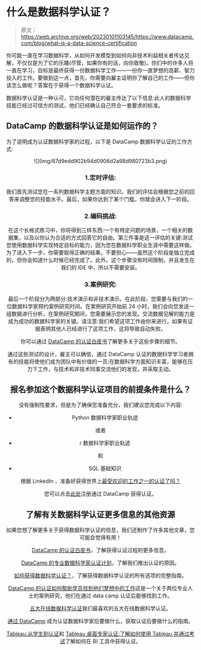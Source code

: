 # 什么是数据科学认证？

> 原文：<https://web.archive.org/web/20230101103145/https://www.datacamp.com/blog/what-is-a-data-science-certification>

你可能一直在学习数据科学，从如何开发模型到如何向非技术利益相关者传达见解，不仅仅是为了它的乐趣(尽管，如果你有的话，向你致敬)。你们中的许多人将一直在学习，目标是最终获得一份数据科学工作——一份你一直梦想的高薪、智力投入的工作。要做到这一点，首先，你需要向雇主证明你了解自己的工作——但你该怎么做呢？答案在于获得一个数据科学认证。

数据科学认证是一种认可，它向任何潜在的雇主传达了以下信息:此人的数据科学技能已经过可信方的测试，他们已经确认自己符合一套要求的标准。

## DataCamp 的数据科学认证是如何运作的？

为了说明成为认证数据科学家的过程，以下是 DataCamp 数据科学认证的工作方式:

<center>![](img/67d9edd902b94d0906d2a98d980723b3.png)

### 1.定时评估:

我们首先测试您在一系列数据科学主题方面的知识。我们的评估会根据您之前的回答来调整您的技能水平。最后，如果你达到了某个门槛，你就会进入下一阶段。

### 2.编码挑战:

在这个长格式练习中，你将得到三样东西:一个有特定问题的场景，一个相关的数据集，以及以你认为合适的方式回答它的自由。第三件事是这一评估的关键:测试您使用数据科学实现特定目标的能力，因为您在数据科学职业生涯中需要这样做。为了进入下一步，你需要取得正确的结果。不要担心——虽然这个阶段是独立完成的，但你会知道什么时候已经完成了。此外，这个步骤没有时间限制，并且发生在我们的 IDE 中，所以不需要安装。

### 3.案例研究:

最后一个阶段分为两部分:技术演示和非技术演示。在此阶段，您需要与我们的一位数据科学家预约案例研究时间。在案例研究开始前 24 小时，我们会向您发送一组数据进行分析，在案例研究期间，您需要展示您的发现。交流数据见解的能力是成为成功的数据科学家的关键。请注意:我们希望这项工作由你来进行，如果有证据表明其他人已经进行了这项工作，这将导致自动失败。

你可以通过 [DataCamp 的认证白皮书](https://web.archive.org/web/20220525032714/https://assets.datacamp.com/email/other/ds-certification-whitepaper.pdf)了解更多关于这些步骤的细节。

通过这些测试的设计，雇主可以确信，通过 DataCamp 认证的数据科学学习者拥有的技能将使他们成为团队中有价值的一员:在数据科学方面知识丰富，能够在压力下工作，与技术和非技术同事交流他们的发现，并采取主动。

## 报名参加这个数据科学认证项目的前提条件是什么？

没有强制性要求，但是为了确保您准备充分，我们建议您完成以下内容:

*   Python 数据科学家职业轨迹

或者

*   r 数据科学家职业轨迹

和

*   SQL 基础知识

根据 LinkedIn ，准备好获得世界上[最受欢迎的工作之一的认证了吗？](https://web.archive.org/web/20220525032714/https://www.businessinsider.com/most-in-demand-jobs-according-to-linkedin-report-2021-1)

您可以点击[此处](https://web.archive.org/web/20220525032714/https://www.datacamp.com/certification)注册通过 DataCamp 获得认证。

## 了解有关数据科学认证更多信息的其他资源

如果您想了解更多关于获得数据科学认证的信息，我们还制作了许多其他文章，您可能会觉得有用！

[DataCamp 的认证白皮书](https://web.archive.org/web/20220525032714/https://assets.datacamp.com/email/other/ds-certification-whitepaper.pdf)，了解获得认证过程的更多信息。

[DataCamp 的专业数据科学家认证计划](https://web.archive.org/web/20220525032714/https://www.datacamp.com/community/blog/datacamps-professional-data-scientist-certification-program)，了解我们推出认证的原因。

[如何获得数据科学认证？](https://web.archive.org/web/20220525032714/https://www.datacamp.com/community/blog/how-can-i-get-certified)，了解获得数据科学认证的所有选项的完整指南。

[DataCamp 的认证如何帮助学员找到他们梦想中的工作](https://web.archive.org/web/20220525032714/https://www.datacamp.com/community/blog/certified-learners-landing-dream-jobs)这是一个关于两位专业人士的案例研究，他们在通过 data camp 认证后能够找到工作。

[五大在线数据科学认证](https://web.archive.org/web/20220525032714/https://www.datacamp.com/community/blog/top-5-data-science-certifications)我们最喜欢的五大在线数据科学认证。

[通过 DataCamp](https://web.archive.org/web/20220525032714/https://www.datacamp.com/community/blog/what-to-do-after-getting-certified-as-a-data-scientist) 成为认证数据科学家后要做什么，获取认证后要做什么的指南。

[Tableau:从学生到认证](https://web.archive.org/web/20220525032714/https://www.datacamp.com/community/blog/tableau-student-to-certification)和 [Tableau 桌面专家认证:了解如何使用 Tableau 并通过考试](https://web.archive.org/web/20220525032714/https://www.datacamp.com/community/blog/Tableau-desktop-specialist-certification)了解如何在 BI 工具中获得认证。

</center>